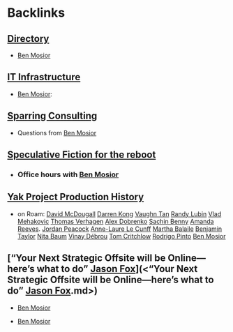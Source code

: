 
# Backlinks
## [Directory](<Directory.md>)
- [Ben Mosior](<Ben Mosior.md>)

## [IT Infrastructure](<IT Infrastructure.md>)
- [Ben Mosior](<Ben Mosior.md>):

## [Sparring Consulting](<Sparring Consulting.md>)
- Questions from [Ben Mosior](<Ben Mosior.md>)

## [Speculative Fiction for the reboot ](<Speculative Fiction for the reboot .md>)
- ### Office hours with [Ben Mosior](<Ben Mosior.md>)

## [Yak Project Production History](<Yak Project Production History.md>)
- on Roam: [David McDougall](<David McDougall.md>) [Darren Kong](<Darren Kong.md>) [Vaughn Tan](<Vaughn Tan.md>) [Randy Lubin](<Randy Lubin.md>) [Vlad Mehakovic](<Vlad Mehakovic.md>) [Thomas Verhagen](<Thomas Verhagen.md>) [Alex Dobrenko](<Alex Dobrenko.md>) [Sachin Benny](<Sachin Benny.md>) [Amanda Reeves](<Amanda Reeves.md>). [Jordan Peacock](<Jordan Peacock.md>) [Anne-Laure Le Cunff](<Anne-Laure Le Cunff.md>) [Martha Balaile](<Martha Balaile.md>) [Benjamin Taylor](<Benjamin Taylor.md>) [Nita Baum](<Nita Baum.md>) [Vinay Débrou](<Vinay Débrou.md>) [Tom Critchlow](<Tom Critchlow.md>) [Rodrigo Pinto](<Rodrigo Pinto.md>) [Ben Mosior](<Ben Mosior.md>)

## [“Your Next Strategic Offsite will be Online—here’s what to do” [Jason Fox](<Jason Fox.md>)](<“Your Next Strategic Offsite will be Online—here’s what to do” [Jason Fox](<Jason Fox.md>).md>)
- [Ben Mosior](<Ben Mosior.md>)

- [Ben Mosior](<Ben Mosior.md>)

